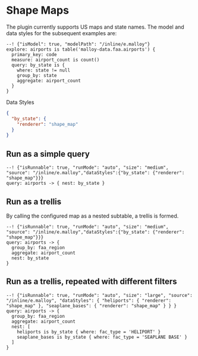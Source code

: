 
# Shape Maps

The plugin currently supports US maps and state names. The model and data styles for the subsequent examples are:

```malloy
--! {"isModel": true, "modelPath": "/inline/e.malloy"}
explore: airports is table('malloy-data.faa.airports') {
  primary_key: code
  measure: airport_count is count()
  query: by_state is {
    where: state != null
    group_by: state
    aggregate: airport_count
  }
}
```

Data Styles
```json
{
  "by_state": {
    "renderer": "shape_map"
  }
}
```

## Run as a simple query

```malloy
--! {"isRunnable": true, "runMode": "auto", "size": "medium", "source": "/inline/e.malloy","dataStyles":{"by_state": {"renderer": "shape_map"}}}
query: airports -> { nest: by_state }
```


## Run as a trellis
By calling the configured map as a nested subtable, a trellis is formed.


```malloy
--! {"isRunnable": true, "runMode": "auto", "size": "medium", "source": "/inline/e.malloy","dataStyles":{"by_state": {"renderer": "shape_map"}}}
query: airports -> {
  group_by: faa_region
  aggregate: airport_count
  nest: by_state
}
```

## Run as a trellis, repeated with different filters

```malloy
--! {"isRunnable": true, "runMode": "auto", "size": "large", "source": "/inline/e.malloy", "dataStyles": { "heliports": { "renderer": "shape_map" }, "seaplane_bases": { "renderer": "shape_map" } } }
query: airports -> {
  group_by: faa_region
  aggregate: airport_count
  nest: [
    heliports is by_state { where: fac_type = 'HELIPORT' }
    seaplane_bases is by_state { where: fac_type = 'SEAPLANE BASE' }
  ]
}
```